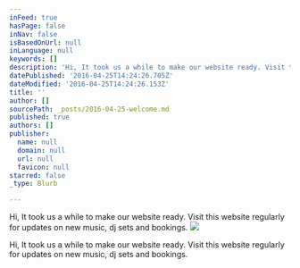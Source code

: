 ```yaml
---
inFeed: true
hasPage: false
inNav: false
isBasedOnUrl: null
inLanguage: null
keywords: []
description: 'Hi, It took us a while to make our website ready. Visit this website regularly for updates on new music, dj sets and bookings.'
datePublished: '2016-04-25T14:24:26.705Z'
dateModified: '2016-04-25T14:24:26.153Z'
title: ''
author: []
sourcePath: _posts/2016-04-25-welcome.md
published: true
authors: []
publisher:
  name: null
  domain: null
  url: null
  favicon: null
starred: false
_type: Blurb

---
```

Hi, It took us a while to make our website ready. Visit this website regularly for updates on new music, dj sets and bookings.
![](https://the-grid-user-content.s3-us-west-2.amazonaws.com/583e57a9-60c8-4abf-8f02-c34c1467a907.jpg)

Hi, It took us a while to make our website ready. Visit this website regularly for updates on new music, dj sets and bookings.